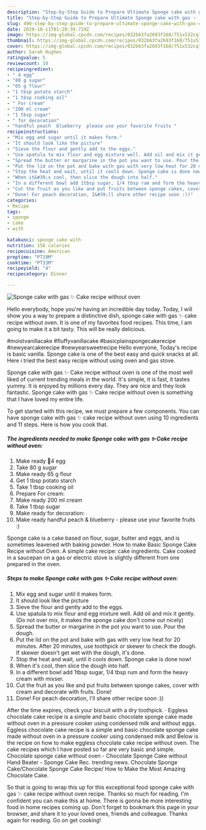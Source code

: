 ```yaml
---
description: "Step-by-Step Guide to Prepare Ultimate Sponge cake with gas ✨ Cake recipe without oven"
title: "Step-by-Step Guide to Prepare Ultimate Sponge cake with gas ✨ Cake recipe without oven"
slug: 490-step-by-step-guide-to-prepare-ultimate-sponge-cake-with-gas-cake-recipe-without-oven
date: 2020-10-11T01:29:39.719Z
image: https://img-global.cpcdn.com/recipes/032b63fa2693f168/751x532cq70/sponge-cake-with-gas-✨-cake-recipe-without-oven-recipe-main-photo.jpg
thumbnail: https://img-global.cpcdn.com/recipes/032b63fa2693f168/751x532cq70/sponge-cake-with-gas-✨-cake-recipe-without-oven-recipe-main-photo.jpg
cover: https://img-global.cpcdn.com/recipes/032b63fa2693f168/751x532cq70/sponge-cake-with-gas-✨-cake-recipe-without-oven-recipe-main-photo.jpg
author: Sarah Hughes
ratingvalue: 5
reviewcount: 10
recipeingredient:
- " 4 egg"
- "80 g sugar"
- "65 g flour"
- "1 tbsp potato starch"
- "1 tbsp cooking oil"
- " For cream"
- "200 ml cream"
- "1 tbsp sugar"
- " for decoration"
- "handful peach  blueberry  please use your favorite fruits "
recipeinstructions:
- "Mix egg and sugar until it makes form."
- "It should look like the picture"
- "Sieve the flour and gently add to the eggs."
- "Use spatula to mix flour and egg mixture well. Add oil and mix it gently. (Do not over mix, it makes the sponge cake don&#39;t come out nicely)"
- "Spread the butter or margarine in the pot you want to use. Pour the dough."
- "Put the lid on the pot and bake with gas with very low heat for 20 minutes. After 20 minutes, use toothpick or skewer to check the dough. If skewer doesn&#39;t get wet with the dough, it&#39;s done."
- "Stop the heat and wait, until it cools down. Sponge cake is done now!"
- "When it&#39;s cool, then slice the dough into half."
- "In a different bowl add 1tbsp sugar, 1/4 tbsp rum and form the heavy cream with mixser."
- "Cut the fruit as you like and put fruits between sponge cakes, cover with cream and decorate with fruits. Done!"
- "Done! For peach decoration, I&#39;ll share other recipe soon :))"
categories:
- Recipe
tags:
- sponge
- cake
- with

katakunci: sponge cake with 
nutrition: 158 calories
recipecuisine: American
preptime: "PT19M"
cooktime: "PT33M"
recipeyield: "4"
recipecategory: Dinner

---
```



![Sponge cake with gas ✨ Cake recipe without oven](https://img-global.cpcdn.com/recipes/032b63fa2693f168/751x532cq70/sponge-cake-with-gas-✨-cake-recipe-without-oven-recipe-main-photo.jpg)

Hello everybody, hope you're having an incredible day today. Today, I will show you a way to prepare a distinctive dish, sponge cake with gas ✨ cake recipe without oven. It is one of my favorites food recipes. This time, I am going to make it a bit tasty. This will be really delicious.

#moistvanillacake #fluffyvanillacake #basicplainspongecakerecipe #newyearcakerecipe #newyearsweetrecipe Hello everyone, Today&#39;s recipe is basic vanilla. Sponge cake is one of the best easy and quick snacks at all. Here i tried the best easy recipe without using oven and gas stove.

Sponge cake with gas ✨ Cake recipe without oven is one of the most well liked of current trending meals in the world. It's simple, it is fast, it tastes yummy. It is enjoyed by millions every day. They are nice and they look fantastic. Sponge cake with gas ✨ Cake recipe without oven is something that I have loved my entire life.


To get started with this recipe, we must prepare a few components. You can have sponge cake with gas ✨ cake recipe without oven using 10 ingredients and 11 steps. Here is how you cook that.

<!--inarticleads1-->

##### The ingredients needed to make Sponge cake with gas ✨ Cake recipe without oven:

1. Make ready  4 egg
1. Take 80 g sugar
1. Make ready 65 g flour
1. Get 1 tbsp potato starch
1. Take 1 tbsp cooking oil
1. Prepare  For cream:
1. Make ready 200 ml cream
1. Take 1 tbsp sugar
1. Make ready  for decoration:
1. Make ready handful peach &amp; blueberry - please use your favorite fruits :)


Sponge cake is a cake based on flour, sugar, butter and eggs, and is sometimes leavened with baking powder. How to make Basic Sponge Cake Recipe without Oven. A simple cake recipe: cake ingredients. Cake cooked in a saucepan on a gas or electric stove is slightly different from one prepared in the oven. 

<!--inarticleads2-->

##### Steps to make Sponge cake with gas ✨ Cake recipe without oven:

1. Mix egg and sugar until it makes form.
1. It should look like the picture
1. Sieve the flour and gently add to the eggs.
1. Use spatula to mix flour and egg mixture well. Add oil and mix it gently. (Do not over mix, it makes the sponge cake don&#39;t come out nicely)
1. Spread the butter or margarine in the pot you want to use. Pour the dough.
1. Put the lid on the pot and bake with gas with very low heat for 20 minutes. After 20 minutes, use toothpick or skewer to check the dough. If skewer doesn&#39;t get wet with the dough, it&#39;s done.
1. Stop the heat and wait, until it cools down. Sponge cake is done now!
1. When it&#39;s cool, then slice the dough into half.
1. In a different bowl add 1tbsp sugar, 1/4 tbsp rum and form the heavy cream with mixser.
1. Cut the fruit as you like and put fruits between sponge cakes, cover with cream and decorate with fruits. Done!
1. Done! For peach decoration, I&#39;ll share other recipe soon :))


After the time expires, check your biscuit with a dry toothpick. · Eggless chocolate cake recipe is a simple and basic chocolate sponge cake made without oven in a pressure cooker using condensed milk and without eggs. Eggless chocolate cake recipe is a simple and basic chocolate sponge cake made without oven in a pressure cooker using condensed milk and Below is the recipe on how to make eggless chocolate cake recipe without oven. The cake recipes which I have posted so far are very basic and simple. Chocolate sponge cake without oven - Chocolate Sponge Cake without Hand Beater - Sponge Cake Rec. trending news. Chocolate Sponge Cake/Chocolate Sponge Cake Recipe/ How to Make the Most Amazing Chocolate Cake. 

So that is going to wrap this up for this exceptional food sponge cake with gas ✨ cake recipe without oven recipe. Thanks so much for reading. I'm confident you can make this at home. There is gonna be more interesting food in home recipes coming up. Don't forget to bookmark this page in your browser, and share it to your loved ones, friends and colleague. Thanks again for reading. Go on get cooking!

